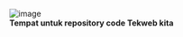 ![image](https://user-images.githubusercontent.com/66553650/121775037-6b02e800-cbaf-11eb-812b-39e39cbe3745.png)
<br><b>Tempat untuk repository code Tekweb kita</b></br>

